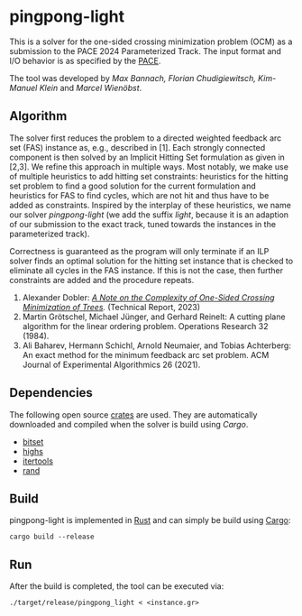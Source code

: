 # pingpong-light

This is a solver for the one-sided crossing minimization problem (OCM) as a submission to the PACE 2024 Parameterized Track. The input format and I/O behavior is as specified by the [PACE](https://pacechallenge.org/2024/).

The tool was developed by *Max Bannach, Florian Chudigiewitsch, Kim-Manuel Klein* and *Marcel Wienöbst*.

## Algorithm

The solver first reduces the problem to a directed weighted feedback arc set (FAS) instance as, e.g., described in [1]. Each strongly connected component is then solved by an Implicit Hitting Set formulation as given in [2,3]. We refine this approach in multiple ways. Most notably, we make use of multiple heuristics to add hitting set constraints: heuristics for the hitting set problem to find a good solution for the current formulation and heuristics for FAS to find cycles, which are not hit and thus have to be added as constraints. Inspired by the interplay of these heuristics, we name our solver *pingpong-light* (we add the suffix *light*, because it is an adaption of our submission to the exact track, tuned towards the instances in the parameterized track). 

Correctness is guaranteed as the program will only terminate if an ILP solver finds an optimal solution for the hitting set instance that is checked to eliminate all cycles in the FAS instance. If this is not the case, then further constraints are added and the procedure repeats.

1. Alexander Dobler: *[A Note on the Complexity of One-Sided Crossing Minimization of Trees](https://arxiv.org/abs/2306.15339).* (Technical Report, 2023)
2. Martin Grötschel, Michael Jünger, and Gerhard Reinelt: A cutting plane algorithm for the linear ordering problem. Operations Research 32 (1984).
3. Ali Baharev, Hermann Schichl, Arnold Neumaier, and Tobias Achterberg: An exact method for the minimum feedback arc set problem. ACM Journal of Experimental Algorithmics 26 (2021).

## Dependencies
The following open source [crates](https://crates.io) are used. They are automatically downloaded and compiled when the solver is build using *Cargo*. 
- [bitset](https://crates.io/crates/bit-set)
- [highs](https://crates.io/crates/highs)
- [itertools](https://crates.io/crates/itertools)
- [rand](https://crates.io/crates/rand)

## Build
pingpong-light is implemented in [Rust](https://www.rust-lang.org) and can simply be build using [Cargo](https://doc.rust-lang.org/cargo/getting-started/installation.html):

```
cargo build --release
```

## Run
After the build is completed, the tool can be executed via:

```
./target/release/pingpong_light < <instance.gr>
```

